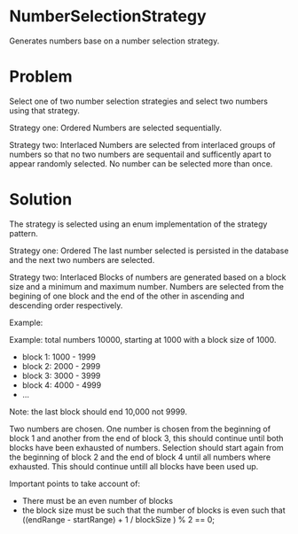 # NumberSelectionStrategy
Generates numbers base on a number selection strategy.


# Problem

Select one of two number selection strategies and select two numbers using that strategy.

Strategy one: Ordered
Numbers are selected sequentially.

Strategy two: Interlaced
Numbers are selected from interlaced groups of numbers so that no two numbers are sequentail and sufficently apart to appear randomly selected. No number can be selected more than once.

# Solution

The strategy is selected using an enum implementation of the strategy pattern. 

Strategy one: Ordered
The last number selected is persisted in the database and the next two numbers are selected.

Strategy two: Interlaced
Blocks of numbers are generated based on a block size and a minimum and maximum number. Numbers are selected from the begining of one block and the end of the other in ascending and descending order respectively. 


Example:

Example: total numbers 10000, starting at 1000 with a block size of 1000.

* block 1: 1000 - 1999
* block 2: 2000 - 2999
* block 3: 3000 - 3999
* block 4: 4000 - 4999
* ...

Note: the last block should end 10,000 not 9999.

Two numbers are chosen. One number is chosen from the beginning of block 1 and another from the end of block 3, this should continue until both blocks have been exhausted of numbers. Selection should start again from the beginning of block 2 and the end of block 4 until all numbers where exhausted. This should continue untill all blocks have been used up.

Important points to take account of:
* There must be an even number of blocks
* the block size must be such that the number of blocks is even such that ((endRange - startRange) + 1 / blockSize ) % 2 == 0;
